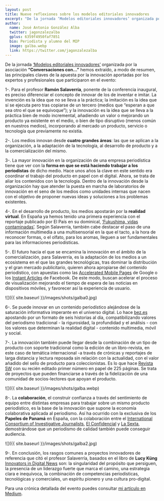 ```yaml
---
layout: post
title: Nueve reflexiones sobre los modelos editoriales innovadores
excerpt: "De la jornada ‘Modelos editoriales innovadores’ organizada por la asociación “Conversaciones con…” hemos extraído, a modo de resumen, las principales claves de la apuesta por la innovación aportadas por los expertos y profesionales que participaron en el evento."
author:
  name: José Antonio González Alba
  twitter: jagonzalezalba
  gplus: 6359f4950faf7851 
  bio: Periodista y alumno del MIP
  image: galba.webp
  link: https://twitter.com/jagonzalezalba
---
```

De la jornada [‘Modelos editoriales innovadores’](http://conversacionescon.es/innovacion-al-servicio-de-esencia/) organizada por la asociación **“Conversaciones con…”** hemos extraído, a modo de resumen, las principales claves de la apuesta por la innovación aportadas por los expertos y profesionales que participaron en el evento:

1-. Para el profesor **Ramón Salaverría**, ponente de la conferencia inaugural, es preciso diferenciar el concepto de innovar de los de inventar e imitar. La invención es la idea que no se lleva a la práctica; la imitación es la idea que sí se ejecuta pero tras copiarse de un tercero (medios que “esperan a que sea otro el que se equivoque”); y la innovación es la idea que se lleva a la práctica bien de modo incremental, añadiendo un valor o mejorando un producto ya existente en el medio, o bien de tipo disruptivo (menos común en nuestros medios), incorporando al mercado un producto, servicio o tecnología que previamente no existía.

2-.  Los medios innovan desde **cuatro grandes áreas**: las que se aplican a la organización, a la adaptación de la tecnología, al desarrollo de producto y a la comercialización del mismo.

3-. La mayor innovación en la organización de una empresa periodística tiene que ver con la **forma en que se está haciendo trabajar a los periodistas** de dicho medio. Hace unos años la clave en este sentido era coordinar el trabajo del producto en papel con el digital. Ahora, se trata de aliar los contenidos con la tecnología. Dentro de la innovación desde la organización hay que atender la puesta en marcha de laboratorios de innovación en el seno de los medios como unidades internas que nacen con el objetivo de proponer nuevas ideas y soluciones a los problemas existentes.

4-. En el desarrollo de producto, los medios apostarán por la **realidad virtual**. En España ya hemos tenido una primera experiencia con el reportaje publicado por El País en su dominical, [‘Fukushima, vidas contaminadas’](http://elpaissemanal.elpais.com/documentos/fukushima-vidas-contaminadas/). Según Salaverría, también cabe destacar el paso de una información multimedia a una multisensorial en la que el tacto, a la hora de reconocer formas, o el olfato, para los aromas, lleguen a ser fundamentales para las informaciones periodísticas.

5-. El futuro hacia el que se encamina la innovación en el ámbito de la comercialización, para Salaverría, es la adaptación de los medios a un ecosistema en el que las grandes tecnológicas, tras dominar la distribución y el gran mercado publicitario, quieren ahora apropiarse del contenido periodístico, con apuestas como las [Accelerated Mobile Pages](https://www.ampproject.org/)  de Google o los [Instant Articles](https://instantarticles.fb.com/) de Facebook. De este modo, buscan acelerar el proceso de visualización mejorando el tiempo de espera de las noticias en dispositivos móviles, y favorecer así la experiencia de usuario.

![]({{ site.baseurl }}/images/shots/galba0.jpg)

6-. Se puede innovar en un contenido periodístico alejándose de la saturación informativa imperante en el universo digital. Lo hace [bez.es](http://www.bez.es/) apostando por un formato de seis historias al día, compatibilizando valores del periodismo tradicional - la rigurosidad, la profundidad y el análisis - con los valores que determinan la realidad digital - contenido multimedia, móvil y social.

7-. La innovación también puede llegar desde la combinación de un tipo de producto con soporte tradicional como la edición de un libro-revista, en este caso de temática internacional -a través de crónicas y reportajes de larga distancia y lectura reposada sin relación con la actualidad, con el valor añadido del sello de producto para coleccionistas. Es lo que hace [Revista 5W](http://www.revista5w.com/) con su recién editado primer número en papel de 225 páginas. Se trata de proyectos que pueden financiarse a través de la fidelización de una comunidad  de socios-lectores que apoyan el producto. 

![]({{ site.baseurl }}/images/shots/galba.webp)

8-. La **colaboración**, el construir confianza a través del sentimiento de equipo entre distintas empresas para trabajar sobre un mismo producto periodístico, es la base de la innovación que supone la economía colaborativa aplicada al periodismo. Así ha ocurrido con la exclusiva de los **Papeles de Panamá** en España, con la colaboración entre el [International Consortium of Investigative Journalists](https://www.icij.org), [El Confidencial](http://www.elconfidencial.com/economia/papeles-panama/) y [La Sexta](http://www.lasexta.com/noticias/papeles-panama/), demostrándose que un periodismo de calidad también puede conseguir audiencia.

![]({{ site.baseurl }}/images/shots/galba2.jpg)

9-. En conclusión, los rasgos comunes a proyectos innovadores de referencia que citó el profesor Salaverría, basados en el libro de **Lucy Küng** [Innovators in Digital News](http://www.lucykung.com/latest-news/new-book-innovators-in-digital-news-published-23rd-july-2015/) son: la singularidad del propósito que persiguen, la presencia de un liderazgo fuerte que marca el camino, una estrategia clara e inequívoca, la combinación de competencias periodísticas, tecnológicas y comerciales, un espíritu pionero y una cultura pro-digital.

Para una crónica detallada del evento puedes consultar [mi artículo en Medium](https://medium.com/@jagonzalezalba/modelos-editoriales-innovadores-e24b49543398#.ygojupodo).